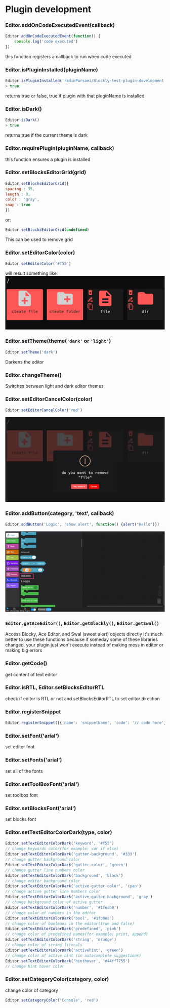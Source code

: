 # Plugin development

### Editor.addOnCodeExecutedEvent(callback)
```javascript
Editor.addOnCodeExecutedEvent(function() {
    console.log('code executed')
})
```
this function registers a callback to run when code executed
### Editor.isPluginInstalled(pluginName)
```javascript
Editor.isPluginInstalled('radinParsaei/Blockly-test-plugin-development')
> true
```
returns true or false, true if plugin with that pluginName is installed
### Editor.isDark()
```javascript
Editor.isDark()
> true
```
returns true if the current theme is dark
### Editor.requirePlugin(pluginName, callback)
this function ensures a plugin is installed
### Editor.setBlocksEditorGrid(grid)
```javascript
Editor.setBlocksEditorGrid({
spacing : 35,
length : 9,
color : 'gray',
snap : true
})
```
or:
```javascript
Editor.setBlocksEditorGrid(undefined)
```
This can be used to remove grid
### Editor.setEditorColor(color)
```javascript
Editor.setEditorColor('#f55')
```
will result something like:
![editor color is changed to #f55](images/editor-color.jpg)
### Editor.setTheme(theme(`'dark'` or `'light'`)
```javascript
Editor.setTheme('dark')
```
Darkens the editor
### Editor.changeTheme()
Switches between light and dark editor themes
### Editor.setEditorCancelColor(color)
```javascript
Editor.setEditorCancelColor('red')
```
![cancel button color turned red](images/cancel.jpg)
### Editor.addButton(category, 'text', callback)
```javascript
Editor.addButton('Logic', 'show alert', function() {alert("Hello")})
```
![show alert button in logic category](images/button.jpg)
### `Editor.getAceEditor()`, `Editor.getBlockly()`, `Editor.getSwal()`
Access Blocky, Ace Editor, and Swal (sweet alert) objects directly
It's much better to use these functions because if someday some of these libraries changed, your plugin just won't execute instead of making mess in editor or making big errors
### Editor.getCode()
get content of text editor
### Editor.isRTL, Editor.setBlocksEditorRTL
check if editor is RTL or not and setBlocksEditorRTL to set editor direction
### Editor.registerSnippet
```javascript
Editor.registerSnippet([{'name': 'snippetName', 'code': '// code here'}])
```
### Editor.setFont('arial')
set editor font
### Editor.setFonts('arial')
set all of the fonts
### Editor.setToolBoxFont('arial')
set toolbox font
### Editor.setBlocksFont('arial')
set blocks font
### Editor.setTextEditorColorDark(type, color)
```javascript
Editor.setTextEditorColorDark('keyword', '#f55')
// change keywords color(for example: var if else) 
Editor.setTextEditorColorDark('gutter-background', '#333')
// change gutter background color
Editor.setTextEditorColorDark('gutter-color', 'green')
// change gutter line numbers color
Editor.setTextEditorColorDark('background', 'black')
// change editor background color
Editor.setTextEditorColorDark('active-gutter-color', 'cyan')
// change active gutter line numbers color
Editor.setTextEditorColorDark('active-gutter-background', 'gray')
// change background color of active gutter
Editor.setTextEditorColorDark('number', '#1feab0')
// change color of numbers in the editor
Editor.setTextEditorColorDark('bool', '#1fb0ea')
// change color of booleans in the editor(true and false)
Editor.setTextEditorColorDark('predefined', 'pink')
// change color of predefined names(for example: print, append)
Editor.setTextEditorColorDark('string', 'orange')
// change color of string literals
Editor.setTextEditorColorDark('activehint', 'green')
// change color of active hint (in autocomplete suggestions)
Editor.setTextEditorColorDark('hinthover', '#44ff7755')
// change hint hover color
```
### Editor.setCategoryColor(category, color)
change color of category
```javascript
Editor.setCategoryColor('Console', 'red')
```
### 